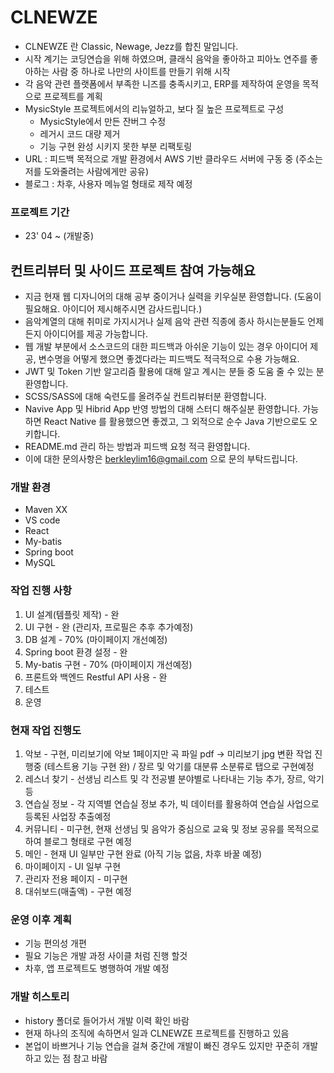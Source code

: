 # CLNEWZE
- CLNEWZE 란 Classic, Newage, Jezz를 합친 말입니다.
- 시작 계기는 코딩연습을 위해 하였으며, 클래식 음악을 좋아하고 피아노 연주를 좋아하는 사람 중 하나로 나만의 사이트를 만들기 위해 시작
- 각 음악 관련 플랫폼에서 부족한 니즈를 충족시키고, ERP를 제작하여 운영을 목적으로 프로젝트를 계획
- MysicStyle 프로젝트에서의 리뉴얼하고, 보다 질 높은 프로젝트로 구성
  - MysicStyle에서 만든 잔버그 수정
  - 레거시 코드 대량 제거
  - 기능 구현 완성 시키지 못한 부분 리팩토링
- URL : 피드백 목적으로 개발 환경에서 AWS 기반 클라우드 서버에 구동 중 (주소는 저를 도와줄려는 사람에게만 공유)
- 블로그 : 차후, 사용자 메뉴얼 형태로 제작 예정

### 프로젝트 기간
- 23' 04 ~ (개발중)

## 컨트리뷰터 및 사이드 프로젝트 참여 가능해요
- 지금 현재 웹 디자니어의 대해 공부 중이거나 실력을 키우실분 환영합니다. (도움이 필요해요. 아이디어 제시해주시면 감사드립니다.)
- 음악계열의 대해 취미로 가지시거나 실제 음악 관련 직종에 종사 하시는분들도 언제든지 아이디어를 제공 가능합니다.
- 웹 개발 부분에서 소스코드의 대한 피드백과 아쉬운 기능이 있는 경우 아이디어 제공, 변수명을 어떻게 했으면 좋겠다라는 피드백도 적극적으로 수용 가능해요.
- JWT 및 Token 기반 알고리즘 활용에 대해 알고 계시는 분들 중 도움 줄 수 있는 분 환영합니다.
- SCSS/SASS에 대해 숙련도를 올려주실 컨트리뷰터분 환영합니다.
- Navive App 및 Hibrid App 반영 방법의 대해 스터디 해주실분 환영합니다. 가능하면 React Native 를 활용했으면 좋겠고, 그 외적으로 순수 Java 기반으로도 오키합니다.
- README.md 관리 하는 방법과 피드백 요청 적극 환영합니다.
- 이에 대한 문의사항은 berkleylim16@gmail.com 으로 문의 부탁드립니다.

### 개발 환경
- Maven XX
- VS code
- React
- My-batis
- Spring boot
- MySQL


### 작업 진행 사항
1) UI 설계(템플릿 제작) - 완
2) UI 구현 - 완 (관리자, 프로필은 추후 추가예정)
3) DB 설계 - 70% (마이페이지 개선예정)
4) Spring boot 환경 설정 - 완
5) My-batis 구현 - 70% (마이페이지 개선예정)
6) 프론트와 백엔드 Restful API 사용 - 완
7) 테스트 
8) 운영


### 현재 작업 진행도
1) 악보 - 구현, 미리보기에 악보 1페이지만 곡 파일 pdf -> 미리보기 jpg 변환 작업 진행중 (테스트용 기능 구현 완) / 장르 및 악기를 대분류 소분류로 탭으로 구현예정
2) 레스너 찾기 - 선생님 리스트 및 각 전공별 분야별로 나타내는 기능 추가, 장르, 악기 등
3) 연습실 정보 - 각 지역별 연습실 정보 추가, 빅 데이터를 활용하여 연습실 사업으로 등록된 사업장 추출예정
4) 커뮤니티 - 미구현, 현재 선생님 및 음악가 중심으로 교육 및 정보 공유를 목적으로 하여 블로그 형태로 구현 예정
5) 메인 - 현재 UI 일부만 구현 완료 (아직 기능 없음, 차후 바꿀 예정)
6) 마이페이지 - UI 일부 구현
7) 관리자 전용 페이지 - 미구현
8) 대쉬보드(매출액) - 구현 예정

### 운영 이후 계획
- 기능 편의성 개편
- 필요 기능은 개발 과정 사이클 처럼 진행 할것
- 차후, 앱 프로젝트도 병행하여 개발 예정


### 개발 히스토리
- history 폴더로 들어가서 개발 이력 확인 바람
- 현재 하나의 조직에 속하면서 일과 CLNEWZE 프로젝트를 진행하고 있음
- 본업이 바쁘거나 기능 연습을 걸쳐 중간에 개발이 빠진 경우도 있지만 꾸준히 개발하고 있는 점 참고 바람
